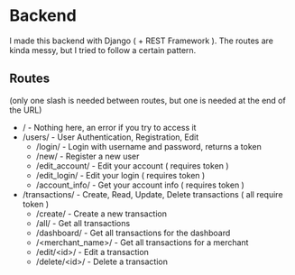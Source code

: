 # Backend
I made this backend with Django ( + REST Framework ). The routes are kinda messy, but I tried to follow a certain pattern.

## Routes
(only one slash is needed between routes, but one is needed at the end of the URL)
- / - Nothing here, an error if you try to access it
- /users/ - User Authentication, Registration, Edit
    - /login/ - Login with username and password, returns a token
    - /new/ - Register a new user
    - /edit_account/ - Edit your account ( requires token )
    - /edit_login/ - Edit your login ( requires token )
    - /account_info/ - Get your account info ( requires token )
- /transactions/ - Create, Read, Update, Delete transactions ( all require token )
    - /create/ - Create a new transaction
    - /all/ - Get all transactions
    - /dashboard/ - Get all transactions for the dashboard
    - /<merchant_name>/ - Get all transactions for a merchant
    - /edit/\<id>/ - Edit a transaction
    - /delete/\<id>/ - Delete a transaction